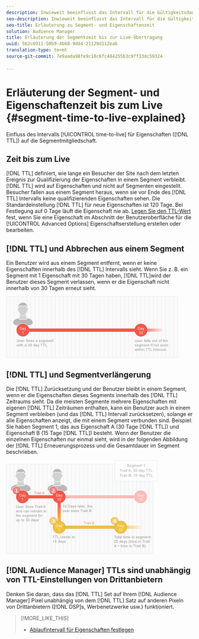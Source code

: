 ```yaml
---
description: Inwieweit beeinflusst das Intervall für die Gültigkeitsdauer der Eigenschaften die Segmentmitgliedschaft.
seo-description: Inwieweit beeinflusst das Intervall für die Gültigkeitsdauer der Eigenschaften die Segmentmitgliedschaft.
seo-title: Erläuterung zu Segment- und Eigenschaftenzeit
solution: Audience Manager
title: Erläuterung der Segmentzeit bis zur Live-Übertragung
uuid: 5b2c6911-50b9-4b68-9dd4-21128d112eab
translation-type: tm+mt
source-git-commit: 7e9aada98fe9c18c6fc484255b3c9ff33dc59324

---
```



# Erläuterung der Segment- und Eigenschaftenzeit bis zum Live {#segment-time-to-live-explained}

Einfluss des Intervalls [!UICONTROL time-to-live] für Eigenschaften ([!DNL TTL]) auf die Segmentmitgliedschaft.

<!-- segment-ttl-explained.xml -->

## Zeit bis zum Live

[!DNL TTL] definiert, wie lange ein Besucher der Site nach dem letzten Ereignis zur Qualifizierung der Eigenschaften in einem Segment verbleibt. [!DNL TTL] wird auf Eigenschaften und nicht auf Segmenten eingestellt. Besucher fallen aus einem Segment heraus, wenn sie vor Ende des [!DNL TTL] Intervalls keine qualifizierenden Eigenschaften sehen. Die Standardeinstellung [!DNL TTL] für neue Eigenschaften ist 120 Tage. Bei Festlegung auf 0 Tage läuft die Eigenschaft nie ab. [Legen Sie den TTL-Wert](../../features/traits/create-onboarded-rule-based-traits.md#set-expiration-interval) fest, wenn Sie eine Eigenschaft im Abschnitt der Benutzeroberfläche für die [!UICONTROL Advanced Options] Eigenschaftserstellung erstellen oder bearbeiten.

## [!DNL TTL] und Abbrechen aus einem Segment

Ein Benutzer wird aus einem Segment entfernt, wenn er keine Eigenschaften innerhalb des [!DNL TTL] Intervalls sieht. Wenn Sie z. B. ein Segment mit 1 Eigenschaft mit 30 Tagen haben, [!DNL TTL]wird der Benutzer dieses Segment verlassen, wenn er die Eigenschaft nicht innerhalb von 30 Tagen erneut sieht.

![](assets/ttl_1.png)

## [!DNL TTL] und Segmentverlängerung

Die [!DNL TTL] Zurücksetzung und der Benutzer bleibt in einem Segment, wenn er die Eigenschaften dieses Segments innerhalb des [!DNL TTL] Zeitraums sieht. Da die meisten Segmente mehrere Eigenschaften mit eigenen [!DNL TTL] Zeiträumen enthalten, kann ein Benutzer auch in einem Segment verbleiben (und das [!DNL TTL] Intervall zurücksetzen), solange er alle Eigenschaften anzeigt, die mit einem Segment verbunden sind. Beispiel: Sie haben Segment 1, das aus Eigenschaft A (30 Tage [!DNL TTL]) und Eigenschaft B (15 Tage [!DNL TTL]) besteht. Wenn der Benutzer die einzelnen Eigenschaften nur einmal sieht, wird in der folgenden Abbildung der [!DNL TTL] Erneuerungsprozess und die Gesamtdauer im Segment beschrieben.

![](assets/ttl_2.png)

## [!DNL Audience Manager] TTLs sind unabhängig von TTL-Einstellungen von Drittanbietern

Denken Sie daran, dass das [!DNL TTL] Set auf Ihrem [!DNL Audience Manager] Pixel unabhängig von dem [!DNL TTL] Satz auf anderen Pixeln von Drittanbietern ([!DNL DSP]s, Werbenetzwerke usw.) funktioniert.

>[!MORE_LIKE_THIS]
>
>* [Ablaufintervall für Eigenschaften festlegen](../../features/traits/create-onboarded-rule-based-traits.md#set-expiration-interval)

